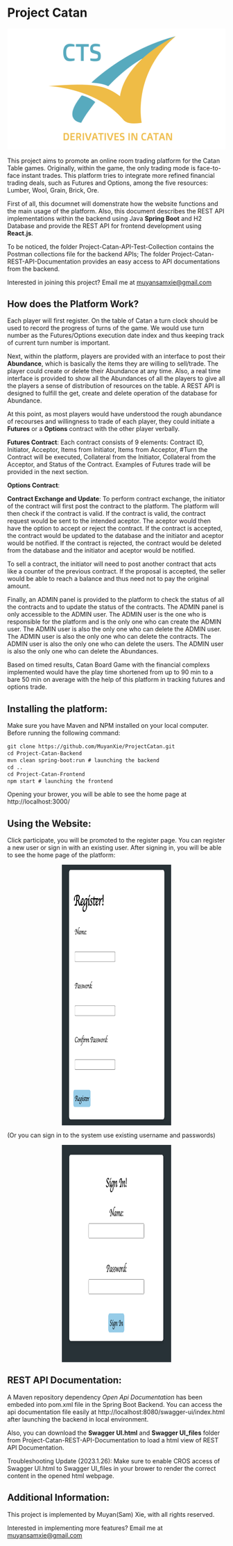# Project Catan
![CTS](Pictures/CTS.png)

This project aims to promote an online room trading platform for the Catan Table games. Originally, within the game, the only trading mode is face-to-face instant trades. This platform tries to integrate more refined financial trading deals, such as Futures and Options, among the five resources: Lumber, Wool, Grain, Brick, Ore.

First of all, this documnet will domenstrate how the website functions and the main usage of the platform. Also, this document describes the REST API implementations within the backend using Java __Spring Boot__ and H2 Database and provide the REST API for frontend development using __React.js__. 

To be noticed, the folder Project-Catan-API-Test-Collection contains the Postman collections file for the backend APIs; The folder Project-Catan-REST-API-Documentation provides an easy access to API documentations from the backend.

Interested in joining this project? Email me at muyansamxie@gmail.com

## How does the Platform Work?
Each player will first register. On the table of Catan a turn clock should be used to record the progress of turns of the game. We would use turn number as the Futures/Options execution date index and thus keeping track of current turn number is important.

Next, within the platform, players are provided with an interface to post their __Abundance__, which is basically the items they are willing to sell/trade. The player could create or delete their Abundance at any time. Also, a real time interface is provided to show all the Abundances of all the players to give all the players a sense of distribution of resources on the table. A REST API is designed to fulfill the get, create and delete operation of the database for Abundance.

At this point, as most players would have understood the rough abundance of recourses and willingness to trade of each player, they could initiate a __Futures__ or a __Options__ contract with the other player verbally.

__Futures Contract__: Each contract consists of 9 elements: Contract ID, Initiator, Acceptor, Items from Initiator, Items from Acceptor, #Turn the Contract will be executed, Collateral from the Initiator, Collateral from the Acceptor, and Status of the Contract. Examples of Futures trade will be provided in the next section.

__Options Contract__:

__Contract Exchange and Update__:
To perform contract exchange, the initiator of the contract will first post the contract to the platform. The platform will then check if the contract is valid. If the contract is valid, the contract request would be sent to the intended aceptor. The aceptor would then have the option to accept or reject the contract. If the contract is accepted, the contract would be updated to the database and the initiator and aceptor would be notified. If the contract is rejected, the contract would be deleted from the database and the initiator and aceptor would be notified.

To sell a contract, the initiator will need to post another contract that acts like a counter of the previous contract. If the proposal is accepted, the seller would be able to reach a balance and thus need not to pay the original amount.

Finally, an ADMIN panel is provided to the platform to check the status of all the contracts and to update the status of the contracts. The ADMIN panel is only accessible to the ADMIN user. The ADMIN user is the one who is responsible for the platform and is the only one who can create the ADMIN user. The ADMIN user is also the only one who can delete the ADMIN user. The ADMIN user is also the only one who can delete the contracts. The ADMIN user is also the only one who can delete the users. The ADMIN user is also the only one who can delete the Abundances.

Based on timed results, Catan Board Game with the financial complexs implemented would have the play time shortened from up to 90 min to a bare 50 min on average with the help of this platform in tracking futures and options trade.

## Installing the platform:
Make sure you have Maven and NPM installed on your local computer. Before running the following command:

```
git clone https://github.com/MuyanXie/ProjectCatan.git
cd Project-Catan-Backend
mvn clean spring-boot:run # launching the backend
cd ..
cd Project-Catan-Frontend
npm start # launching the frontend
```

Opening your brower, you will be able to see the home page at http://localhost:3000/

## Using the Website:
Click participate, you will be promoted to the register page. You can register a new user or sign in with an existing user. After signing in, you will be able to see the home page of the platform:
<p>
  <img src="Pictures/Register.png#center" width="50%" height = "600" style="display: block; margin: 0 auto"/>
</p>
(Or you can sign in to the system use existing username and passwords)
<p>
  <img src="Pictures/Signin.png#center" width="50%" height = "500" style="display: block; margin: 0 auto" /> 
</p>

## REST API Documentation:
A Maven repository dependency *Open Api Documentation* has been embeded into pom.xml file in the Spring Boot Backend. You can access the api documentation file easily at http://localhost:8080/swagger-ui/index.html after launching the backend in local environment.

Also, you can download the __Swagger UI.html__ and __Swagger UI_files__ folder from Project-Catan-REST-API-Documentation to load a html view of REST API Documentation.

Troubleshooting Update (2023.1.26): Make sure to enable CROS access of Swagger UI.html to Swagger UI_files in your brower to render the correct content in the opened html webpage.

## Additional Information:

This project is implemented by Muyan(Sam) Xie, with all rights reserved.

Interested in implementing more features? Email me at muyansamxie@gmail.com


